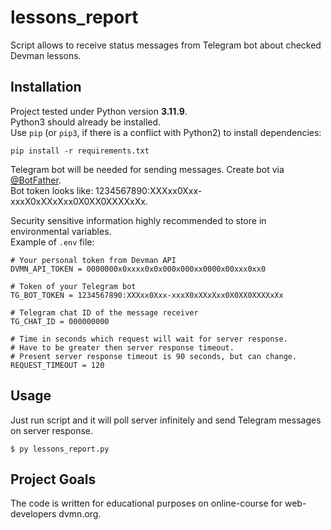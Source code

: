 # lessons_report
 
Script allows to receive status messages from Telegram bot about checked Devman lessons.

## Installation

Project tested under Python version **3.11.9**.  
Python3 should already be installed.  
Use `pip` (or `pip3`, if there is a conflict with Python2) to install dependencies:
```
pip install -r requirements.txt
```

Telegram bot will be needed for sending messages. Create bot via [@BotFather](https://t.me/BotFather).  
Bot token looks like: 1234567890:XXXxx0Xxx-xxxX0xXXxXxx0X0XX0XXXXxXx.

Security sensitive information highly recommended to store in environmental variables.  
Example of `.env` file:
```
# Your personal token from Devman API
DVMN_API_TOKEN = 0000000x0xxxx0x0x000x000xx0000x00xxx0xx0

# Token of your Telegram bot
TG_BOT_TOKEN = 1234567890:XXXxx0Xxx-xxxX0xXXxXxx0X0XX0XXXXxXx

# Telegram chat ID of the message receiver
TG_CHAT_ID = 000000000

# Time in seconds which request will wait for server response.
# Have to be greater then server response timeout.
# Present server response timeout is 90 seconds, but can change.
REQUEST_TIMEOUT = 120
```

## Usage

Just run script and it will poll server infinitely and send Telegram messages on server response.
```
$ py lessons_report.py
```

## Project Goals
The code is written for educational purposes on online-course for web-developers dvmn.org.
